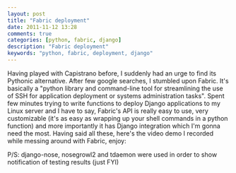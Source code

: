 ```yaml
---
layout: post
title: "Fabric deployment"
date: 2011-11-12 13:28
comments: true
categories: [python, fabric, django]
description: "Fabric deployment"
keywords: "python, fabric, deployment, django"
---
```

Having played with Capistrano before, I suddenly had an urge to find its Pythonic alternative. After few google searches, I stumbled upon Fabric. It's basically a "python library and command-line tool for streamlining the use of SSH for application deployment or systems administration tasks". Spent few minutes trying to write functions to deploy Django applications to my Linux server and I have to say, Fabric's API is really easy to use, very customizable (it's as easy as wrapping up your shell commands in a python function) and more importantly it has Django integration which I'm gonna need the most. Having said all these, here's the video demo I recorded while messing around with Fabric, enjoy:

P/S: django-nose, nosegrowl2 and tdaemon were used in order to show notification of testing results (just FYI) 

<object class="BLOGGER-youtube-video" classid="clsid:D27CDB6E-AE6D-11cf-96B8-444553540000" codebase="http://download.macromedia.com/pub/shockwave/cabs/flash/swflash.cab#version=6,0,40,0" data-thumbnail-src="http://i.ytimg.com/vi/xtmb-5WPWQs/0.jpg" height="266" width="320"><param name="movie" value="http://www.youtube.com/v/xtmb-5WPWQs?version=3&f=user_uploads&c=google-webdrive-0&app=youtube_gdata" />
<param name="bgcolor" value="#FFFFFF" />
<embed width="620" height="420"  src="http://www.youtube.com/v/xtmb-5WPWQs?version=3&f=user_uploads&c=google-webdrive-0&app=youtube_gdata" type="application/x-shockwave-flash"></embed></object>
